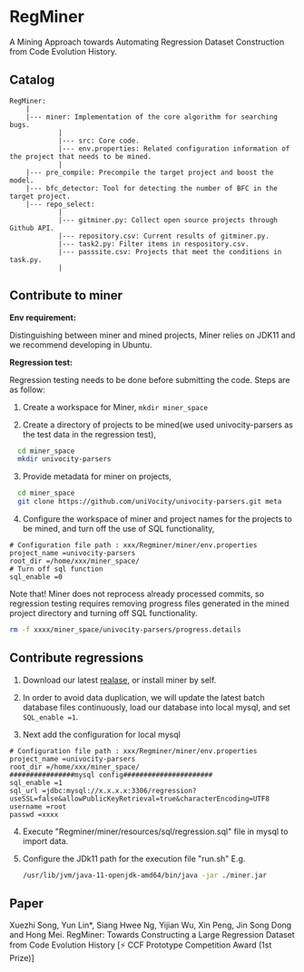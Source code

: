 # RegMiner

A Mining Approach towards Automating Regression Dataset Construction from Code Evolution History.

## Catalog

```
RegMiner:
	|
	|--- miner: Implementation of the core algorithm for searching bugs.
	 		|
	 		|--- src: Core code.
	 		|--- env.properties: Related configuration information of the project that needs to be mined.
			|
	|--- pre_compile: Precompile the target project and boost the model.
	|--- bfc_detector: Tool for detecting the number of BFC in the target project.
	|--- repo_select:
			|
			|--- gitminer.py: Collect open source projects through Github API. 
			|--- repository.csv: Current results of gitminer.py.
			|--- task2.py: Filter items in respository.csv.
			|--- passsite.csv: Projects that meet the conditions in task.py.
			|
```

## Contribute to miner

 **Env requirement:**  

 Distinguishing between miner and mined projects, Miner relies on JDK11 and we recommend developing in Ubuntu.  

 **Regression test:**  

 Regression testing needs to be done before submitting the code. Steps are as follow:  

1. Create a workspace for Miner,
 ``mkdir miner_space``

2. Create a directory of projects to be mined(we used univocity-parsers as the test data in the regression test),

```bash
  cd miner_space
  mkdir univocity-parsers
```

3. Provide metadata for miner on projects,

```bash
  cd miner_space
  git clone https://github.com/uniVocity/univocity-parsers.git meta
```

4. Configure the  workspace of miner and project names for the projects to be mined, and turn off the use of SQL functionality,

```properties
# Configuration file path : xxx/Regminer/miner/env.properties
project_name =univocity-parsers
root_dir =/home/xxx/miner_space/
# Turn off sql function
sql_enable =0
```

Note that! Miner does not reprocess already processed commits, so regression testing requires removing progress files generated in the mined project directory and turning off SQL functionality.
```bash
rm -f xxxx/miner_space/univocity-parsers/progress.details
```

## Contribute regressions

1. Download our latest [realase](https://github.com/SongXueZhi/RegMiner/releases), or install miner by self.
   
2. In order to avoid data duplication, we will update the latest batch database files continuously, load our database into local mysql, and set ``SQL_enable =1``.

3. Next add the configuration for local mysql
   
```properties
# Configuration file path : xxx/Regminer/miner/env.properties
project_name =univocity-parsers
root_dir =/home/xxx/miner_space/
################mysql config######################
sql_enable =1
sql_url =jdbc:mysql://x.x.x.x:3306/regression?useSSL=false&allowPublicKeyRetrieval=true&characterEncoding=UTF8
username =root
passwd =xxxx
```

4. Execute "Regminer/miner/resources/sql/regression.sql" file in mysql to import data.

5. Configure the JDk11 path for the execution file "run.sh"
   E.g.

   ```bash
   /usr/lib/jvm/java-11-openjdk-amd64/bin/java -jar ./miner.jar
   ```

## Paper

Xuezhi Song, Yun Lin*, Siang Hwee Ng, Yijian Wu, Xin Peng, Jin Song Dong and Hong Mei. RegMiner: Towards Constructing a Large Regression Dataset from Code Evolution History [⚡ CCF Prototype Competition Award (1st Prize)]
